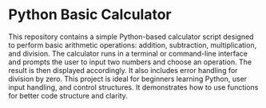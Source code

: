 # Python Basic Calculator

This repository contains a simple Python-based calculator script designed to perform basic arithmetic operations: addition, subtraction, multiplication, and division. The calculator runs in a terminal or command-line interface and prompts the user to input two numbers and choose an operation. The result is then displayed accordingly. It also includes error handling for division by zero. This project is ideal for beginners learning Python, user input handling, and control structures. It demonstrates how to use functions for better code structure and clarity.
